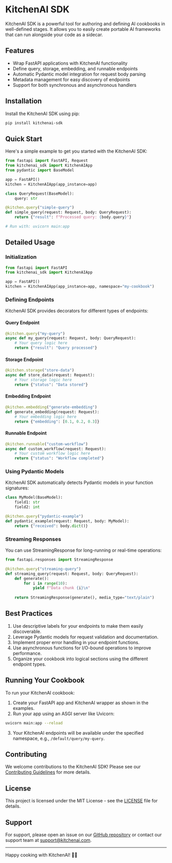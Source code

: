 # KitchenAI SDK

KitchenAI SDK is a powerful tool for authoring and defining AI cookbooks in well-defined stages. It allows you to easily create portable AI frameworks that can run alongside your code as a sidecar.

## Features

- Wrap FastAPI applications with KitchenAI functionality
- Define query, storage, embedding, and runnable endpoints
- Automatic Pydantic model integration for request body parsing
- Metadata management for easy discovery of endpoints
- Support for both synchronous and asynchronous handlers

## Installation

Install the KitchenAI SDK using pip:

```bash
pip install kitchenai-sdk
```

## Quick Start

Here's a simple example to get you started with the KitchenAI SDK:

```python
from fastapi import FastAPI, Request
from kitchenai_sdk import KitchenAIApp
from pydantic import BaseModel

app = FastAPI()
kitchen = KitchenAIApp(app_instance=app)

class QueryRequest(BaseModel):
    query: str

@kitchen.query("simple-query")
def simple_query(request: Request, body: QueryRequest):
    return {"result": f"Processed query: {body.query}"}

# Run with: uvicorn main:app
```

## Detailed Usage

### Initialization

```python
from fastapi import FastAPI
from kitchenai_sdk import KitchenAIApp

app = FastAPI()
kitchen = KitchenAIApp(app_instance=app, namespace="my-cookbook")
```

### Defining Endpoints

KitchenAI SDK provides decorators for different types of endpoints:

#### Query Endpoint

```python
@kitchen.query("my-query")
async def my_query(request: Request, body: QueryRequest):
    # Your query logic here
    return {"result": "Query processed"}
```

#### Storage Endpoint

```python
@kitchen.storage("store-data")
async def store_data(request: Request):
    # Your storage logic here
    return {"status": "Data stored"}
```

#### Embedding Endpoint

```python
@kitchen.embedding("generate-embedding")
def generate_embedding(request: Request):
    # Your embedding logic here
    return {"embedding": [0.1, 0.2, 0.3]}
```

#### Runnable Endpoint

```python
@kitchen.runnable("custom-workflow")
async def custom_workflow(request: Request):
    # Your custom workflow logic here
    return {"status": "Workflow completed"}
```

### Using Pydantic Models

KitchenAI SDK automatically detects Pydantic models in your function signatures:

```python
class MyModel(BaseModel):
    field1: str
    field2: int

@kitchen.query("pydantic-example")
def pydantic_example(request: Request, body: MyModel):
    return {"received": body.dict()}
```

### Streaming Responses

You can use StreamingResponse for long-running or real-time operations:

```python
from fastapi.responses import StreamingResponse

@kitchen.query("streaming-query")
def streaming_query(request: Request, body: QueryRequest):
    def generate():
        for i in range(10):
            yield f"Data chunk {i}\n"
    
    return StreamingResponse(generate(), media_type="text/plain")
```

## Best Practices

1. Use descriptive labels for your endpoints to make them easily discoverable.
2. Leverage Pydantic models for request validation and documentation.
3. Implement proper error handling in your endpoint functions.
4. Use asynchronous functions for I/O-bound operations to improve performance.
5. Organize your cookbook into logical sections using the different endpoint types.

## Running Your Cookbook

To run your KitchenAI cookbook:

1. Create your FastAPI app and KitchenAI wrapper as shown in the examples.
2. Run your app using an ASGI server like Uvicorn:

```bash
uvicorn main:app --reload
```

3. Your KitchenAI endpoints will be available under the specified namespace, e.g., `/default/query/my-query`.

## Contributing

We welcome contributions to the KitchenAI SDK! Please see our [Contributing Guidelines](CONTRIBUTING.md) for more details.

## License

This project is licensed under the MIT License - see the [LICENSE](LICENSE) file for details.

## Support

For support, please open an issue on our [GitHub repository](https://github.com/kitchenai/sdk) or contact our support team at support@kitchenai.com.

---

Happy cooking with KitchenAI! 🍳🤖